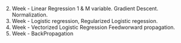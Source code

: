 2. Week - Linear Regression 1 & M variable. Gradient Descent. Normalization.
3. Week - Logistic regression, Regularized Logistic regession.
4. Week - Vectorized Logistic Regression Feedworward propagation.
5. Week - BackPropagation
